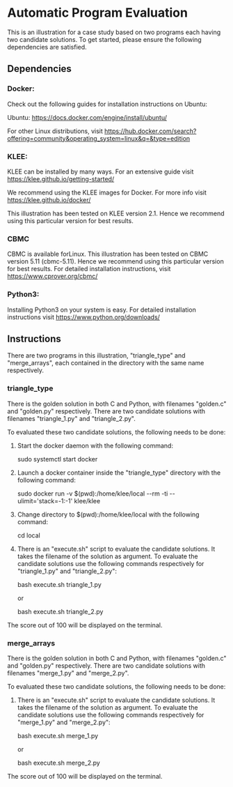 # Automatic Program Evaluation

This is an illustration for a case study based on two programs each having two candidate solutions. To get started, please ensure the following dependencies are satisfied.


## Dependencies

### Docker:

Check out the following guides for installation instructions on Ubuntu:

Ubuntu: https://docs.docker.com/engine/install/ubuntu/

For other Linux distributions, visit https://hub.docker.com/search?offering=community&operating_system=linux&q=&type=edition


### KLEE:

KLEE can be installed by many ways. For an extensive guide visit https://klee.github.io/getting-started/

We recommend using the KLEE images for Docker. For more info visit https://klee.github.io/docker/

This illustration has been tested on KLEE version 2.1. Hence we recommend using this particular version for best results.


### CBMC

CBMC is available forLinux. This illustration has been tested on CBMC version 5.11 (cbmc-5.11). Hence we recommend using this particular version for best results. For detailed installation instructions, visit https://www.cprover.org/cbmc/


### Python3:

Installing Python3 on your system is easy. For detailed installation instructions visit https://www.python.org/downloads/



## Instructions

There are two programs in this illustration, "triangle_type" and "merge_arrays", each contained in the directory with the same name respectively.


### triangle_type

There is the golden solution in both C and Python, with filenames "golden.c" and "golden.py" respectively. There are two candidate solutions with filenames "triangle_1.py" and "triangle_2.py".

To evaluated these two candidate solutions, the following needs to be done:

1. Start the docker daemon with the following command:

    sudo systemctl start docker

2. Launch a docker container inside the "triangle_type" directory with the following command:

    sudo docker run -v $(pwd):/home/klee/local --rm -ti --ulimit='stack=-1:-1' klee/klee

3. Change directory to $(pwd):/home/klee/local with the following command:

    cd local

4. There is an "execute.sh" script to evaluate the candidate solutions. It takes the filename of the solution as argument. To evaluate the candidate solutions use the following commands respectively for "triangle_1.py" and "triangle_2.py":

    bash execute.sh triangle_1.py

    or

    bash execute.sh triangle_2.py


The score out of 100 will be displayed on the terminal.


### merge_arrays

There is the golden solution in both C and Python, with filenames "golden.c" and "golden.py" respectively. There are two candidate solutions with filenames "merge_1.py" and "merge_2.py".

To evaluated these two candidate solutions, the following needs to be done:

1. There is an "execute.sh" script to evaluate the candidate solutions. It takes the filename of the solution as argument. To evaluate the candidate solutions use the following commands respectively for "merge_1.py" and "merge_2.py":

    bash execute.sh merge_1.py

    or

    bash execute.sh merge_2.py


The score out of 100 will be displayed on the terminal.
